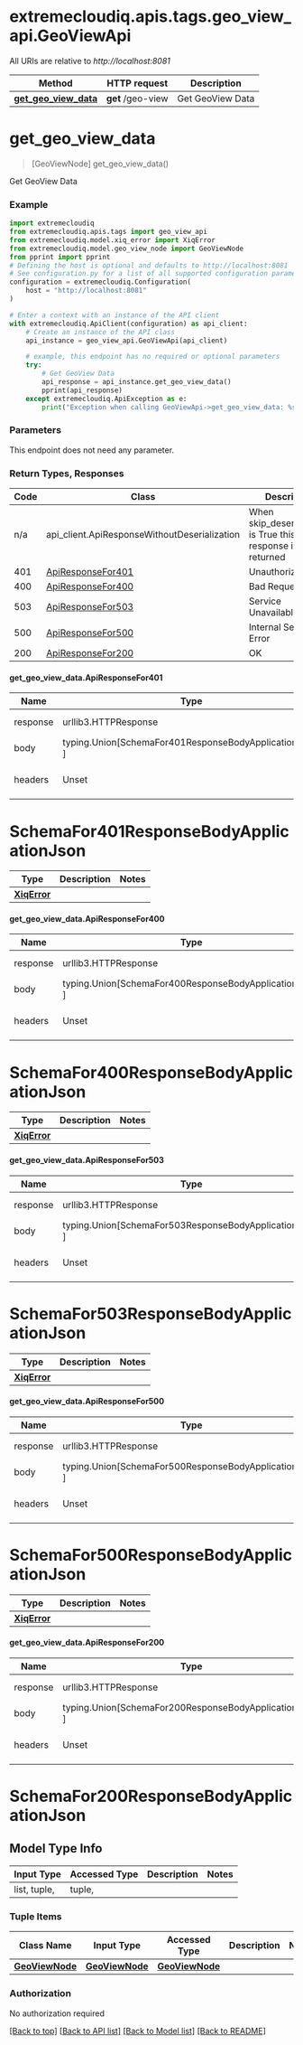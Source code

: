 <a id="__pageTop"></a>
# extremecloudiq.apis.tags.geo_view_api.GeoViewApi

All URIs are relative to *http://localhost:8081*

Method | HTTP request | Description
------------- | ------------- | -------------
[**get_geo_view_data**](#get_geo_view_data) | **get** /geo-view | Get GeoView Data

# **get_geo_view_data**
<a id="get_geo_view_data"></a>
> [GeoViewNode] get_geo_view_data()

Get GeoView Data

### Example

```python
import extremecloudiq
from extremecloudiq.apis.tags import geo_view_api
from extremecloudiq.model.xiq_error import XiqError
from extremecloudiq.model.geo_view_node import GeoViewNode
from pprint import pprint
# Defining the host is optional and defaults to http://localhost:8081
# See configuration.py for a list of all supported configuration parameters.
configuration = extremecloudiq.Configuration(
    host = "http://localhost:8081"
)

# Enter a context with an instance of the API client
with extremecloudiq.ApiClient(configuration) as api_client:
    # Create an instance of the API class
    api_instance = geo_view_api.GeoViewApi(api_client)

    # example, this endpoint has no required or optional parameters
    try:
        # Get GeoView Data
        api_response = api_instance.get_geo_view_data()
        pprint(api_response)
    except extremecloudiq.ApiException as e:
        print("Exception when calling GeoViewApi->get_geo_view_data: %s\n" % e)
```
### Parameters
This endpoint does not need any parameter.

### Return Types, Responses

Code | Class | Description
------------- | ------------- | -------------
n/a | api_client.ApiResponseWithoutDeserialization | When skip_deserialization is True this response is returned
401 | [ApiResponseFor401](#get_geo_view_data.ApiResponseFor401) | Unauthorized
400 | [ApiResponseFor400](#get_geo_view_data.ApiResponseFor400) | Bad Request
503 | [ApiResponseFor503](#get_geo_view_data.ApiResponseFor503) | Service Unavailable
500 | [ApiResponseFor500](#get_geo_view_data.ApiResponseFor500) | Internal Server Error
200 | [ApiResponseFor200](#get_geo_view_data.ApiResponseFor200) | OK

#### get_geo_view_data.ApiResponseFor401
Name | Type | Description  | Notes
------------- | ------------- | ------------- | -------------
response | urllib3.HTTPResponse | Raw response |
body | typing.Union[SchemaFor401ResponseBodyApplicationJson, ] |  |
headers | Unset | headers were not defined |

# SchemaFor401ResponseBodyApplicationJson
Type | Description  | Notes
------------- | ------------- | -------------
[**XiqError**](../../models/XiqError.md) |  | 


#### get_geo_view_data.ApiResponseFor400
Name | Type | Description  | Notes
------------- | ------------- | ------------- | -------------
response | urllib3.HTTPResponse | Raw response |
body | typing.Union[SchemaFor400ResponseBodyApplicationJson, ] |  |
headers | Unset | headers were not defined |

# SchemaFor400ResponseBodyApplicationJson
Type | Description  | Notes
------------- | ------------- | -------------
[**XiqError**](../../models/XiqError.md) |  | 


#### get_geo_view_data.ApiResponseFor503
Name | Type | Description  | Notes
------------- | ------------- | ------------- | -------------
response | urllib3.HTTPResponse | Raw response |
body | typing.Union[SchemaFor503ResponseBodyApplicationJson, ] |  |
headers | Unset | headers were not defined |

# SchemaFor503ResponseBodyApplicationJson
Type | Description  | Notes
------------- | ------------- | -------------
[**XiqError**](../../models/XiqError.md) |  | 


#### get_geo_view_data.ApiResponseFor500
Name | Type | Description  | Notes
------------- | ------------- | ------------- | -------------
response | urllib3.HTTPResponse | Raw response |
body | typing.Union[SchemaFor500ResponseBodyApplicationJson, ] |  |
headers | Unset | headers were not defined |

# SchemaFor500ResponseBodyApplicationJson
Type | Description  | Notes
------------- | ------------- | -------------
[**XiqError**](../../models/XiqError.md) |  | 


#### get_geo_view_data.ApiResponseFor200
Name | Type | Description  | Notes
------------- | ------------- | ------------- | -------------
response | urllib3.HTTPResponse | Raw response |
body | typing.Union[SchemaFor200ResponseBodyApplicationJson, ] |  |
headers | Unset | headers were not defined |

# SchemaFor200ResponseBodyApplicationJson

## Model Type Info
Input Type | Accessed Type | Description | Notes
------------ | ------------- | ------------- | -------------
list, tuple,  | tuple,  |  | 

### Tuple Items
Class Name | Input Type | Accessed Type | Description | Notes
------------- | ------------- | ------------- | ------------- | -------------
[**GeoViewNode**]({{complexTypePrefix}}GeoViewNode.md) | [**GeoViewNode**]({{complexTypePrefix}}GeoViewNode.md) | [**GeoViewNode**]({{complexTypePrefix}}GeoViewNode.md) |  | 

### Authorization

No authorization required

[[Back to top]](#__pageTop) [[Back to API list]](../../../README.md#documentation-for-api-endpoints) [[Back to Model list]](../../../README.md#documentation-for-models) [[Back to README]](../../../README.md)

